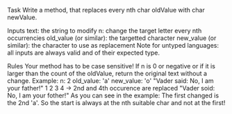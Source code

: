 Task
Write a method, that replaces every nth char oldValue with char newValue.

Inputs
text: the string to modify
n: change the target letter every nth occurrencies
old_value (or similar): the targetted character
new_value (or similar): the character to use as replacement
Note for untyped languages: all inputs are always valid and of their expected type.

Rules
Your method has to be case sensitive!
If n is 0 or negative or if it is larger than the count of the oldValue, return the original text without a change.
Example:
n:         2
old_value: 'a'
new_value: 'o'
"Vader said: No, I am your father!"
1     2          3        4       -> 2nd and 4th occurence are replaced
"Vader soid: No, I am your fother!"
As you can see in the example: The first changed is the 2nd 'a'. So the start is always at the nth suitable char and not at the first!